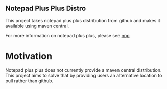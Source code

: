 Notepad Plus Plus Distro
------------------------

This project takes notepad plus plus distribution from github and makes it available using maven central.

For more information on notepad plus plus, please see [npp](https://github.com/notepad-plus-plus/notepad-plus-plus)

# Motivation #

Notepad plus plus does not currently provide a maven central distribution. This project aims to solve that by providing users an alternative location to pull rather than github.
